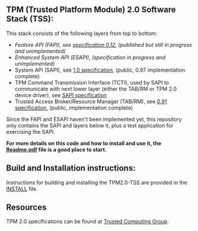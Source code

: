 ## TPM (Trusted Platform Module) 2.0 Software Stack (TSS):

This stack consists of the following layers from top to bottom:
* _Feature API (FAPI), see [specification 0.12](http://www.trustedcomputinggroup.org/resources/tss_feature_api_specification), (published but still in progress and unimplemented)_
* _Enhanced System API (ESAPI), (specification in progress and unimplemented)_
* System API (SAPI), see [1.0 specification](http://www.trustedcomputinggroup.org/resources/tss_system_level_api_and_tpm_command_transmission_interface_specification), (public, 0.97 implementation complete)
* TPM Command Transmission Interface (TCTI), used by SAPI to communicate with next lower layer (either the TAB/RM or TPM 2.0 device driver), see [SAPI specification](http://www.trustedcomputinggroup.org/resources/tss_system_level_api_and_tpm_command_transmission_interface_specification)
* Trusted Access Broker/Resource Manager (TAB/RM), see [0.91 specification](http://www.trustedcomputinggroup.org/resources/tss_tab_and_resource_manager), (public, implementation complete)

Since the FAPI and ESAPI haven't been implemented yet, this repository only contains the SAPI and layers below it, plus a test application for exercising the SAPI.

**For more details on this code and how to install and use it, the [Readme.pdf](https://github.com/01org/TPM2.0-TSS/blob/master/Readme.pdf) file is a good place to start.**

## Build and Installation instructions:
Instructions for building and installing the TPM2.0-TSS are provided in the [INSTALL](https://github.com/01org/TPM2.0-TSS/blob/master/INSTALL) file.

## Resources
TPM 2.0 specifications can be found at [Trusted Computing Group](http://www.trustedcomputinggroup.org/).
